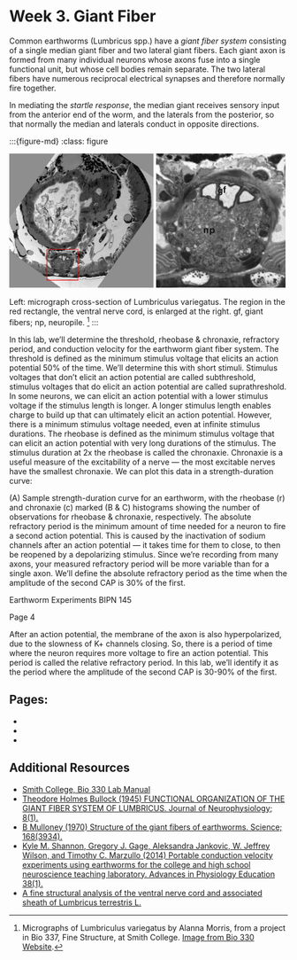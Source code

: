 # Week 3. Giant Fiber

Common earthworms (Lumbricus spp.) have a *giant fiber system* consisting of a single median giant fiber and two lateral giant fibers. Each giant axon is formed from many individual neurons whose axons fuse into a single functional unit, but whose cell bodies remain separate. The two lateral fibers have numerous reciprocal electrical synapses and therefore normally fire together. 

In mediating the *startle response*, the median giant receives sensory input from the anterior end of the worm, and the laterals from the posterior, so that normally the median and laterals conduct in opposite directions.

:::{figure-md}
:class: figure

<img src="/images/earthworm-EMsections.jpg" alt="fishy" class="bg-primary mb-1" width="500px">

Left: micrograph cross-section of Lumbriculus variegatus. The region in the red rectangle, the ventral nerve cord, is enlarged at the right. gf, giant fibers; np, neuropile. [^smith-college-image]
:::

[^smith-college-image]: Micrographs of Lumbriculus variegatus by Alanna Morris, from a project in Bio 337, Fine Structure, at Smith College. [Image from Bio 330 Website](https://www.science.smith.edu/departments/neurosci/courses/bio330/labs/L4giants.html).

In this lab, we’ll determine the threshold, rheobase &amp; chronaxie, refractory period, and
conduction velocity for the earthworm giant fiber system. 
The threshold is defined as the minimum stimulus voltage that elicits an action potential 50% of
the time. We’ll determine this with short stimuli. Stimulus voltages that don’t elicit an action
potential are called subthreshold, stimulus voltages that do elicit an action potential are called
suprathreshold.
In some neurons, we can elicit an action potential with a lower stimulus voltage if the stimulus
length is longer. A longer stimulus length enables charge to build up that can ultimately elicit an
action potential. However, there is a minimum stimulus voltage needed, even at infinite stimulus
durations. The rheobase is defined as the minimum stimulus voltage that can elicit an action
potential with very long durations of the stimulus. The stimulus duration at 2x the rheobase is
called the chronaxie. Chronaxie is a useful measure of the excitability of a nerve — the most
excitable nerves have the smallest chronaxie. We can plot this data in a strength-duration curve:

(A) Sample strength-duration curve for an earthworm, with the rheobase (r) and chronaxie (c) marked
(B &amp; C) histograms showing the number of observations for rheobase &amp; chronaxie, respectively.
The absolute refractory period is the minimum amount of time needed for a neuron to fire a
second action potential. This is caused by the inactivation of sodium channels after an action
potential — it takes time for them to close, to then be reopened by a depolarizing stimulus.
Since we’re recording from many axons, your measured refractory period will be more variable
than for a single axon. We’ll define the absolute refractory period as the time when the
amplitude of the second CAP is 30% of the first.

Earthworm Experiments
BIPN 145

Page 4

After an action potential, the membrane of the axon is also hyperpolarized, due to the slowness
of K+ channels closing. So, there is a period of time where the neuron requires more voltage to
fire an action potential. This period is called the relative refractory period. In this lab, we’ll
identify it as the period where the amplitude of the second CAP is 30-90% of the first.

## Pages:
- [](../earthworm-giant-fiber/Lab-Manual_earthworm-giant-fiber.md)
- [](../earthworm-giant-fiber/Data-Explorer_earthworm-giant-fiber.ipynb)
- [](../earthworm-giant-fiber/Responses_earthworm-giant-fiber.ipynb)

## Additional Resources

- [Smith College, Bio 330 Lab Manual](https://www.science.smith.edu/departments/neurosci/courses/bio330/labs/L4giants.html)
- [Theodore Holmes Bullock (1945) FUNCTIONAL ORGANIZATION OF THE GIANT FIBER SYSTEM OF LUMBRICUS. Journal of Neurophysiology; 8(1).](https://doi.org/10.1152/jn.1945.8.1.55)
- [B Mulloney (1970) Structure of the giant fibers of earthworms. Science; 168(3934).](https://doi-org.ezproxy.wesleyan.edu/10.1126/science.168.3934.994)
- [Kyle M. Shannon, Gregory J. Gage, Aleksandra Jankovic, W. Jeffrey Wilson, and Timothy C. Marzullo (2014) Portable conduction velocity experiments using earthworms for the college and high school neuroscience teaching laboratory. Advances in Physiology Education 38(1).](https://doi.org/10.1152/advan.00088.2013)
- [A fine structural analysis of the ventral nerve cord and associated sheath of Lumbricus terrestris L.](https://doi.org/10.1002/cne.901250308)